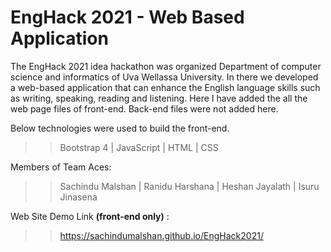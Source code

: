 # EngHack 2021 - Web Based Application

The EngHack 2021 idea hackathon was organized Department of computer science and informatics of Uva Wellassa University.
In there we developed a web-based application that can enhance the English language skills such as writing, speaking, reading and listening. Here I have added the all the web page files of front-end. Back-end files were not added here.

Below technologies were used to build the front-end.
>> Bootstrap 4 | JavaScript | HTML | CSS
 
Members of Team Aces:

>> Sachindu Malshan | Ranidu Harshana | Heshan Jayalath | Isuru Jinasena

Web Site Demo Link **(front-end only)** :

>> https://sachindumalshan.github.io/EngHack2021/
